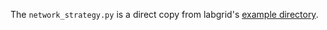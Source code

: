 The `network_strategy.py` is a direct copy from labgrid's [example directory](https://github.com/labgrid-project/labgrid/tree/master/examples/qemu-networking).